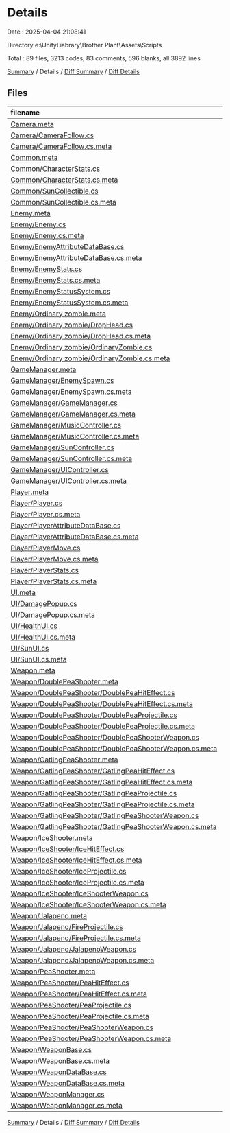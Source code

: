 # Details

Date : 2025-04-04 21:08:41

Directory e:\\UnityLiabrary\\Brother Plant\\Assets\\Scripts

Total : 89 files,  3213 codes, 83 comments, 596 blanks, all 3892 lines

[Summary](results.md) / Details / [Diff Summary](diff.md) / [Diff Details](diff-details.md)

## Files
| filename | language | code | comment | blank | total |
| :--- | :--- | ---: | ---: | ---: | ---: |
| [Camera.meta](/Camera.meta) | YAML | 8 | 0 | 1 | 9 |
| [Camera/CameraFollow.cs](/Camera/CameraFollow.cs) | C# | 108 | 4 | 19 | 131 |
| [Camera/CameraFollow.cs.meta](/Camera/CameraFollow.cs.meta) | YAML | 11 | 0 | 1 | 12 |
| [Common.meta](/Common.meta) | YAML | 8 | 0 | 1 | 9 |
| [Common/CharacterStats.cs](/Common/CharacterStats.cs) | C# | 78 | 11 | 19 | 108 |
| [Common/CharacterStats.cs.meta](/Common/CharacterStats.cs.meta) | YAML | 11 | 0 | 1 | 12 |
| [Common/SunCollectible.cs](/Common/SunCollectible.cs) | C# | 64 | 5 | 18 | 87 |
| [Common/SunCollectible.cs.meta](/Common/SunCollectible.cs.meta) | YAML | 11 | 0 | 1 | 12 |
| [Enemy.meta](/Enemy.meta) | YAML | 8 | 0 | 1 | 9 |
| [Enemy/Enemy.cs](/Enemy/Enemy.cs) | C# | 24 | 3 | 8 | 35 |
| [Enemy/Enemy.cs.meta](/Enemy/Enemy.cs.meta) | YAML | 11 | 0 | 1 | 12 |
| [Enemy/EnemyAttributeDataBase.cs](/Enemy/EnemyAttributeDataBase.cs) | C# | 65 | 0 | 19 | 84 |
| [Enemy/EnemyAttributeDataBase.cs.meta](/Enemy/EnemyAttributeDataBase.cs.meta) | YAML | 11 | 0 | 1 | 12 |
| [Enemy/EnemyStats.cs](/Enemy/EnemyStats.cs) | C# | 46 | 2 | 9 | 57 |
| [Enemy/EnemyStats.cs.meta](/Enemy/EnemyStats.cs.meta) | YAML | 11 | 0 | 1 | 12 |
| [Enemy/EnemyStatusSystem.cs](/Enemy/EnemyStatusSystem.cs) | C# | 261 | 4 | 37 | 302 |
| [Enemy/EnemyStatusSystem.cs.meta](/Enemy/EnemyStatusSystem.cs.meta) | YAML | 11 | 0 | 1 | 12 |
| [Enemy/Ordinary zombie.meta](/Enemy/Ordinary%20zombie.meta) | YAML | 8 | 0 | 1 | 9 |
| [Enemy/Ordinary zombie/DropHead.cs](/Enemy/Ordinary%20zombie/DropHead.cs) | C# | 10 | 0 | 2 | 12 |
| [Enemy/Ordinary zombie/DropHead.cs.meta](/Enemy/Ordinary%20zombie/DropHead.cs.meta) | YAML | 11 | 0 | 1 | 12 |
| [Enemy/Ordinary zombie/OrdinaryZombie.cs](/Enemy/Ordinary%20zombie/OrdinaryZombie.cs) | C# | 176 | 1 | 24 | 201 |
| [Enemy/Ordinary zombie/OrdinaryZombie.cs.meta](/Enemy/Ordinary%20zombie/OrdinaryZombie.cs.meta) | YAML | 11 | 0 | 1 | 12 |
| [GameManager.meta](/GameManager.meta) | YAML | 8 | 0 | 1 | 9 |
| [GameManager/EnemySpawn.cs](/GameManager/EnemySpawn.cs) | C# | 103 | 6 | 24 | 133 |
| [GameManager/EnemySpawn.cs.meta](/GameManager/EnemySpawn.cs.meta) | YAML | 11 | 0 | 1 | 12 |
| [GameManager/GameManager.cs](/GameManager/GameManager.cs) | C# | 289 | 1 | 39 | 329 |
| [GameManager/GameManager.cs.meta](/GameManager/GameManager.cs.meta) | YAML | 11 | 0 | 1 | 12 |
| [GameManager/MusicController.cs](/GameManager/MusicController.cs) | C# | 12 | 2 | 5 | 19 |
| [GameManager/MusicController.cs.meta](/GameManager/MusicController.cs.meta) | YAML | 11 | 0 | 1 | 12 |
| [GameManager/SunController.cs](/GameManager/SunController.cs) | C# | 98 | 2 | 21 | 121 |
| [GameManager/SunController.cs.meta](/GameManager/SunController.cs.meta) | YAML | 11 | 0 | 1 | 12 |
| [GameManager/UIController.cs](/GameManager/UIController.cs) | C# | 53 | 0 | 10 | 63 |
| [GameManager/UIController.cs.meta](/GameManager/UIController.cs.meta) | YAML | 11 | 0 | 1 | 12 |
| [Player.meta](/Player.meta) | YAML | 8 | 0 | 1 | 9 |
| [Player/Player.cs](/Player/Player.cs) | C# | 66 | 3 | 16 | 85 |
| [Player/Player.cs.meta](/Player/Player.cs.meta) | YAML | 11 | 0 | 1 | 12 |
| [Player/PlayerAttributeDataBase.cs](/Player/PlayerAttributeDataBase.cs) | C# | 69 | 0 | 21 | 90 |
| [Player/PlayerAttributeDataBase.cs.meta](/Player/PlayerAttributeDataBase.cs.meta) | YAML | 11 | 0 | 1 | 12 |
| [Player/PlayerMove.cs](/Player/PlayerMove.cs) | C# | 65 | 6 | 14 | 85 |
| [Player/PlayerMove.cs.meta](/Player/PlayerMove.cs.meta) | YAML | 11 | 0 | 1 | 12 |
| [Player/PlayerStats.cs](/Player/PlayerStats.cs) | C# | 34 | 0 | 5 | 39 |
| [Player/PlayerStats.cs.meta](/Player/PlayerStats.cs.meta) | YAML | 11 | 0 | 1 | 12 |
| [UI.meta](/UI.meta) | YAML | 8 | 0 | 1 | 9 |
| [UI/DamagePopup.cs](/UI/DamagePopup.cs) | C# | 50 | 1 | 13 | 64 |
| [UI/DamagePopup.cs.meta](/UI/DamagePopup.cs.meta) | YAML | 11 | 0 | 1 | 12 |
| [UI/HealthUI.cs](/UI/HealthUI.cs) | C# | 27 | 0 | 8 | 35 |
| [UI/HealthUI.cs.meta](/UI/HealthUI.cs.meta) | YAML | 11 | 0 | 1 | 12 |
| [UI/SunUI.cs](/UI/SunUI.cs) | C# | 79 | 1 | 14 | 94 |
| [UI/SunUI.cs.meta](/UI/SunUI.cs.meta) | YAML | 11 | 0 | 1 | 12 |
| [Weapon.meta](/Weapon.meta) | YAML | 8 | 0 | 1 | 9 |
| [Weapon/DoublePeaShooter.meta](/Weapon/DoublePeaShooter.meta) | YAML | 8 | 0 | 1 | 9 |
| [Weapon/DoublePeaShooter/DoublePeaHitEffect.cs](/Weapon/DoublePeaShooter/DoublePeaHitEffect.cs) | C# | 8 | 0 | 2 | 10 |
| [Weapon/DoublePeaShooter/DoublePeaHitEffect.cs.meta](/Weapon/DoublePeaShooter/DoublePeaHitEffect.cs.meta) | YAML | 11 | 0 | 1 | 12 |
| [Weapon/DoublePeaShooter/DoublePeaProjectile.cs](/Weapon/DoublePeaShooter/DoublePeaProjectile.cs) | C# | 46 | 4 | 11 | 61 |
| [Weapon/DoublePeaShooter/DoublePeaProjectile.cs.meta](/Weapon/DoublePeaShooter/DoublePeaProjectile.cs.meta) | YAML | 11 | 0 | 1 | 12 |
| [Weapon/DoublePeaShooter/DoublePeaShooterWeapon.cs](/Weapon/DoublePeaShooter/DoublePeaShooterWeapon.cs) | C# | 82 | 2 | 17 | 101 |
| [Weapon/DoublePeaShooter/DoublePeaShooterWeapon.cs.meta](/Weapon/DoublePeaShooter/DoublePeaShooterWeapon.cs.meta) | YAML | 11 | 0 | 1 | 12 |
| [Weapon/GatlingPeaShooter.meta](/Weapon/GatlingPeaShooter.meta) | YAML | 8 | 0 | 1 | 9 |
| [Weapon/GatlingPeaShooter/GatlingPeaHitEffect.cs](/Weapon/GatlingPeaShooter/GatlingPeaHitEffect.cs) | C# | 8 | 0 | 2 | 10 |
| [Weapon/GatlingPeaShooter/GatlingPeaHitEffect.cs.meta](/Weapon/GatlingPeaShooter/GatlingPeaHitEffect.cs.meta) | YAML | 11 | 0 | 1 | 12 |
| [Weapon/GatlingPeaShooter/GatlingPeaProjectile.cs](/Weapon/GatlingPeaShooter/GatlingPeaProjectile.cs) | C# | 46 | 4 | 11 | 61 |
| [Weapon/GatlingPeaShooter/GatlingPeaProjectile.cs.meta](/Weapon/GatlingPeaShooter/GatlingPeaProjectile.cs.meta) | YAML | 11 | 0 | 1 | 12 |
| [Weapon/GatlingPeaShooter/GatlingPeaShooterWeapon.cs](/Weapon/GatlingPeaShooter/GatlingPeaShooterWeapon.cs) | C# | 82 | 2 | 18 | 102 |
| [Weapon/GatlingPeaShooter/GatlingPeaShooterWeapon.cs.meta](/Weapon/GatlingPeaShooter/GatlingPeaShooterWeapon.cs.meta) | YAML | 11 | 0 | 1 | 12 |
| [Weapon/IceShooter.meta](/Weapon/IceShooter.meta) | YAML | 8 | 0 | 1 | 9 |
| [Weapon/IceShooter/IceHitEffect.cs](/Weapon/IceShooter/IceHitEffect.cs) | C# | 8 | 0 | 2 | 10 |
| [Weapon/IceShooter/IceHitEffect.cs.meta](/Weapon/IceShooter/IceHitEffect.cs.meta) | YAML | 11 | 0 | 1 | 12 |
| [Weapon/IceShooter/IceProjectile.cs](/Weapon/IceShooter/IceProjectile.cs) | C# | 49 | 4 | 12 | 65 |
| [Weapon/IceShooter/IceProjectile.cs.meta](/Weapon/IceShooter/IceProjectile.cs.meta) | YAML | 11 | 0 | 1 | 12 |
| [Weapon/IceShooter/IceShooterWeapon.cs](/Weapon/IceShooter/IceShooterWeapon.cs) | C# | 86 | 2 | 18 | 106 |
| [Weapon/IceShooter/IceShooterWeapon.cs.meta](/Weapon/IceShooter/IceShooterWeapon.cs.meta) | YAML | 11 | 0 | 1 | 12 |
| [Weapon/Jalapeno.meta](/Weapon/Jalapeno.meta) | YAML | 8 | 0 | 1 | 9 |
| [Weapon/Jalapeno/FireProjectile.cs](/Weapon/Jalapeno/FireProjectile.cs) | C# | 41 | 2 | 9 | 52 |
| [Weapon/Jalapeno/FireProjectile.cs.meta](/Weapon/Jalapeno/FireProjectile.cs.meta) | YAML | 11 | 0 | 1 | 12 |
| [Weapon/Jalapeno/JalapenoWeapon.cs](/Weapon/Jalapeno/JalapenoWeapon.cs) | C# | 86 | 2 | 18 | 106 |
| [Weapon/Jalapeno/JalapenoWeapon.cs.meta](/Weapon/Jalapeno/JalapenoWeapon.cs.meta) | YAML | 11 | 0 | 1 | 12 |
| [Weapon/PeaShooter.meta](/Weapon/PeaShooter.meta) | YAML | 8 | 0 | 1 | 9 |
| [Weapon/PeaShooter/PeaHitEffect.cs](/Weapon/PeaShooter/PeaHitEffect.cs) | C# | 8 | 0 | 2 | 10 |
| [Weapon/PeaShooter/PeaHitEffect.cs.meta](/Weapon/PeaShooter/PeaHitEffect.cs.meta) | YAML | 11 | 0 | 1 | 12 |
| [Weapon/PeaShooter/PeaProjectile.cs](/Weapon/PeaShooter/PeaProjectile.cs) | C# | 44 | 4 | 10 | 58 |
| [Weapon/PeaShooter/PeaProjectile.cs.meta](/Weapon/PeaShooter/PeaProjectile.cs.meta) | YAML | 11 | 0 | 1 | 12 |
| [Weapon/PeaShooter/PeaShooterWeapon.cs](/Weapon/PeaShooter/PeaShooterWeapon.cs) | C# | 80 | 2 | 16 | 98 |
| [Weapon/PeaShooter/PeaShooterWeapon.cs.meta](/Weapon/PeaShooter/PeaShooterWeapon.cs.meta) | YAML | 11 | 0 | 1 | 12 |
| [Weapon/WeaponBase.cs](/Weapon/WeaponBase.cs) | C# | 62 | 0 | 13 | 75 |
| [Weapon/WeaponBase.cs.meta](/Weapon/WeaponBase.cs.meta) | YAML | 11 | 0 | 1 | 12 |
| [Weapon/WeaponDataBase.cs](/Weapon/WeaponDataBase.cs) | C# | 49 | 1 | 9 | 59 |
| [Weapon/WeaponDataBase.cs.meta](/Weapon/WeaponDataBase.cs.meta) | YAML | 11 | 0 | 1 | 12 |
| [Weapon/WeaponManager.cs](/Weapon/WeaponManager.cs) | C# | 129 | 2 | 30 | 161 |
| [Weapon/WeaponManager.cs.meta](/Weapon/WeaponManager.cs.meta) | YAML | 11 | 0 | 1 | 12 |

[Summary](results.md) / Details / [Diff Summary](diff.md) / [Diff Details](diff-details.md)